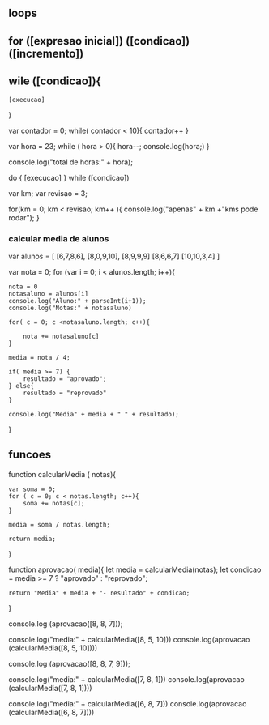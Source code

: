    ## loops

## for ([expresao inicial]) ([condicao]) ([incremento])

## wile ([condicao]){
    [execucao]
}

var contador = 0;
while( contador < 10){
    contador++
}

var hora = 23;
while ( hora > 0){
    hora--;
    console.log(hora;)
}

console.log("total de horas:" + hora);

do {
    [execucao]
} while ([condicao])



var km;
var revisao = 3;

for(km = 0; km < revisao; km++ ){
console.log("apenas" + km +"kms  pode rodar");
}

### calcular media de alunos

var alunos = [
    [6,7,8,6],
    [8,0,9,10],
    [8,9,9,9]
    [8,6,6,7]
    [10,10,3,4]
]

var nota = 0;
 for (var i = 0; i < alunos.length; i++){

    nota = 0
    notasaluno = alunos[i]
    console.log("Aluno:" + parseInt(i+1));
    console.log("Notas:" + notasaluno)

    for( c = 0; c <notasaluno.length; c++){

        nota += notasaluno[c]
    }

    media = nota / 4;

    if( media >= 7) {
        resultado = "aprovado";
    } else{
        resultado = "reprovado"
    }

    console.log("Media" + media + " " + resultado);

 }

 ## funcoes



function calcularMedia ( notas){

    var soma = 0;
    for ( c = 0; c < notas.length; c++){
        soma += notas[c];
    }

    media = soma / notas.length;

    return media;
}

function aprovacao( media){
    let media = calcularMedia(notas);
    let condicao = media >= 7 ? "aprovado" : "reprovado";

    return "Media" + media + "- resultado" + condicao;
}

console.log (aprovacao([8, 8, 7]));

console.log("media:" + calcularMedia([8, 5, 10]))
console.log(aprovacao (calcularMedia([8, 5, 10]))) 

console.log (aprovacao([8, 8, 7, 9]));

console.log("media:" + calcularMedia([7, 8, 1]))
console.log(aprovacao (calcularMedia([7, 8, 1])))

console.log("media:" + calcularMedia([6, 8, 7]))
console.log(aprovacao (calcularMedia([6, 8, 7])))